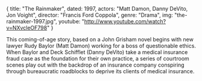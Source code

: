{
  title: "The Rainmaker",
  dated: 1997,
  actors: "Matt Damon, Danny DeVito, Jon Voight",
  director: "Francis Ford Coppola",
  genre: "Drama",
  img: "the-rainmaker-1997.jpg",
  youtube: "http://www.youtube.com/watch?v=NXvcleOF798"
}

This coming-of-age story, based on a John Grisham novel begins with new lawyer Rudy Baylor (Matt Damon) working for a boss of questionable ethics. When Baylor and Deck Schifflet (Danny DeVito) take a medical insurance fraud case as the foundation for their own practice, a series of courtroom scenes play out with the backdrop of an insurance company conspiring through bureaucratic roadblocks to deprive its clients of medical insurance.